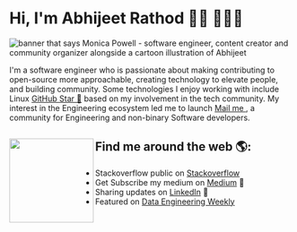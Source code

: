 # Hi, I'm Abhijeet Rathod 👋🏾 👩🏾‍💻

<img src="https://github.com/Abhijrathod/Abhijrathod/assets/54209169/52f38033-67f5-40fd-b91c-cd6c8c87a99e" alt="banner that says Monica Powell - software engineer, content creator and community organizer alongside a cartoon illustration of Abhijeet">

I'm a software engineer who is passionate about making contributing to open-source more approachable, creating technology to elevate people, and building community. Some technologies I enjoy working with include Linux <a href="https://stars.github.com/Abhijrathod">GitHub Star 🌟</a> based on my involvement in the tech community.  My interest in the Engineering ecosystem led me to launch <a href="https://www.jrabhijrathod@gmail.com/">Mail me </a>, a community for Engineering and non-binary Software developers.


## Find me around the web 🌎: <a href="https://github.com/sponsors/abhijrathod"><img align="left" width="150" height="150" src="https://user-images.githubusercontent.com/74038190/212741999-016fddbd-617a-4448-8042-0ecf907aea25.gif"></a>
- Stackoverflow public on [Stackoverflow](https://stackoverflow.com/users/16206204/abhijrathod)
- Get Subscribe my medium on [Medium](https://medium.com/@abhijrathod) 🏓
- Sharing updates on [LinkedIn](https://www.linkedin.com/in/abhijrathod/) 💼
- Featured on [Data Engineering Weekly](https://www.dataengineeringweekly.com/p/data-engineering-weekly-159/)
